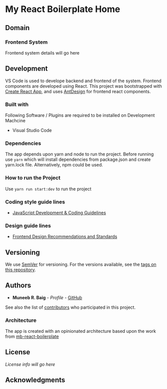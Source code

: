 # My React Boilerplate Home
## Domain
### Frontend System
Frontend system details will go here


## Development

VS Code is used to develope backend and frontend of the system. Frontend components are developed using React. 
This project was bootstrapped with [Create React App](https://github.com/facebookincubator/create-react-app), and uses [AntDesign](https://ant.design/components/overview/) for frontend react components.


### Built with

Following Software / Plugins are required to be installed on Development Machcine
* Visual Studio Code

### Dependencies

The app depends upon yarn and node to run the project. Before running use
`yarn`
which will install dependencies from package.json and create yarn.lock file. Alternatively, npm could be used.

### How to run the Project

Use `yarn run start:dev` to run the project


### Coding style guide lines

* [JavaScript Development & Coding Guidelines](https://github.com/muneebrbaig/javascript)

### Design guide lines

* [Frontend Design Recommendations and Standards](https://github.com/muneebrbaig/css)

## Versioning

We use [SemVer](http://semver.org/) for versioning. For the versions available, see the [tags on this repository](https://github.com/your/project/tags). 

## Authors

* **Muneeb R. Baig** - *Profile* - [GitHub](https://github.com/muneebrbaig)

See also the list of [contributors](https://github.com/muneebrbaig) who participated in this project.


### Architecture

The app is created with an opinionated architecture based upon the work from [mb-react-boilerplate](https://github.com/muneebrbaig/mb-react-boilerplate)


## License

*License info will go here*

## Acknowledgments



